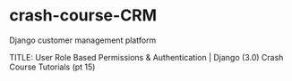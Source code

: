 # crash-course-CRM
Django customer management platform

TITLE:
User Role Based Permissions & Authentication | Django (3.0) Crash Course Tutorials (pt 15)

